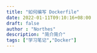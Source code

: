 ```yaml
---
title: "如何编写 Dockerfile"
date: 2022-01-11T09:10:16+08:00
draft: false
author : "Northes"
description: "简介简介"
tags: ["学习笔记","Docker"]
---
```


